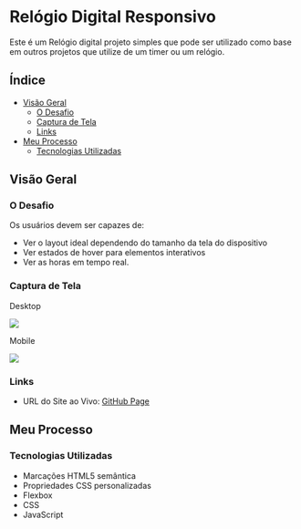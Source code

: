 # Relógio Digital Responsivo

Este é um Relógio digital projeto simples que pode ser utilizado como base em outros projetos que utilize de um timer ou um relógio.


## Índice

- [Visão Geral](#visão-geral)
  - [O Desafio](#o-desafio)
  - [Captura de Tela](#captura-de-tela)
  - [Links](#links)
- [Meu Processo](#meu-processo)
  - [Tecnologias Utilizadas](#tecnologias-utilizadas)


## Visão Geral

### O Desafio

Os usuários devem ser capazes de:

- Ver o layout ideal dependendo do tamanho da tela do dispositivo
- Ver estados de hover para elementos interativos
- Ver as horas em tempo real.

### Captura de Tela

Desktop

![](./design/desktop-design.jpg)

Mobile

![](./design/mobile-design.jpg)


### Links

- URL do Site ao Vivo: [GitHub Page](https://leandro-mathiask.github.io/projeto-relogio/)

## Meu Processo

### Tecnologias Utilizadas

- Marcações HTML5 semântica
- Propriedades CSS personalizadas
- Flexbox
- CSS
- JavaScript
